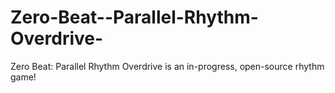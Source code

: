 # Zero-Beat--Parallel-Rhythm-Overdrive-

Zero Beat: Parallel Rhythm Overdrive is an in-progress, open-source rhythm game!
